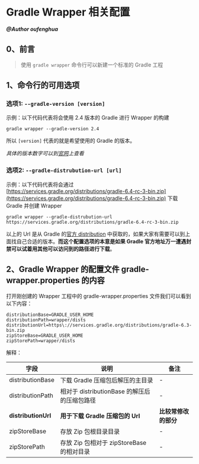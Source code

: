 # Gradle Wrapper 相关配置

***@Author oufenghua***

## 0、前言

> 使用 ```gradle wrapper``` 命令行可以新建一个标准的 Gradle 工程

## 1、命令行的可用选项

### 选项1: ```--gradle-version [version]```

示例：以下代码代表将会使用 2.4 版本的 Gradle 进行 Wrapper 的构建
```
gradle wrapper --gradle-version 2.4
```

所以 ```[version]``` 代表的就是希望使用的 Gradle 的版本。

*具体的版本数字可以到[官网](https://gradle.org/releases/)上查看*


### 选项2: ```--gradle-distrubution-url [url]```

示例：以下代码代表将会通过 [https://services.gradle.org/distributions/gradle-6.4-rc-3-bin.zip](https://services.gradle.org/distributions/gradle-6.4-rc-3-bin.zip) 下载 Gradle 并创建 Wrapper

```
gradle wrapper --gradle-distrubution-url https://services.gradle.org/distributions/gradle-6.4-rc-3-bin.zip
```

以上的 Url 是从 Gradle 的[官方 distribution](https://services.gradle.org/distributions/) 中获取的，如果大家有需要可以到上面找自己合适的版本。**而这个配置选项的本意是如果 Gradle 官方地址万一遭遇封禁可以试着用其他可以访问到的路径进行下载**。

## 2、Gradle Wrapper 的配置文件 gradle-wrapper.properties 的内容

打开刚创建的 Wrapper 工程中的 gradle-wrapper.properties 文件我们可以看到以下内容：

```
distributionBase=GRADLE_USER_HOME
distributionPath=wrapper/dists
distributionUrl=https\://services.gradle.org/distributions/gradle-6.3-bin.zip
zipStoreBase=GRADLE_USER_HOME
zipStorePath=wrapper/dists
```

解释：

|字段|说明|备注|
|--|--|--|
|distributionBase|下载 Gradle 压缩包后解压的主目录|-|
|distributionPath|相对于 distributionBase 的解压后的压缩包路径|-|
|**distributionUrl**|**用于下载 Gradle 压缩包的 Url**|**比较常修改的部分**|
|zipStoreBase|存放 Zip 包根目录目录|-|
|zipStorePath|存放 Zip 包相对于 zipStoreBase 的相对目录|-|
